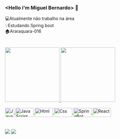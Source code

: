 ### <Hello i'm Miguel Bernardo> 👋

💻Atualmente não trabalho na área  <br />
💡Estudando Spring boot <br />
🏠Araraquara-016

<h1></h1>

<div align="left">
  <a href="https://github.com/miguelgustavo01">
  <img height="180em" src="https://github-readme-stats.vercel.app/api?username=miguelgustavo01&show_icons=true&theme=tokyonight&include_all_commits=true&count_private=true"/>
  <img height="180em" src="https://github-readme-stats.vercel.app/api/top-langs/?username=miguelgustavo01&layout=compact&langs_count=7&theme=tokyonight"/>
</div>
  
  <div style="display: inline_block"><br>
    
  <img align="center" alt="Java" height="30" width="30" src="https://cdn.jsdelivr.net/gh/devicons/devicon/icons/java/java-original-wordmark.svg" />
  <img align="center" alt="JavaScript" height="30" width="60" src="https://cdn.jsdelivr.net/gh/devicons/devicon/icons/javascript/javascript-plain.svg" />
  <img align="center" alt="Html" height="30" width="60" src="https://cdn.jsdelivr.net/gh/devicons/devicon/icons/html5/html5-original.svg" />
  <img align="center" alt="Css" height="30" width="60" src="https://cdn.jsdelivr.net/gh/devicons/devicon/icons/css3/css3-original.svg" />
  <img align="center" alt="SpringBot" height="30" width="60" src="https://cdn.jsdelivr.net/gh/devicons/devicon/icons/spring/spring-original-wordmark.svg" />
  <img align="center" alt="React" height="30" width="60" src="https://cdn.jsdelivr.net/gh/devicons/devicon/icons/react/react-original.svg" />


  </div>
  
  <h1></h1>
  
  <div>
   <a href="https://www.linkedin.com/in/miguelbernardo6316" target="_blank"><img src="https://img.shields.io/badge/-LinkedIn-%230077B5?style=for-the-badge&logo=linkedin&logoColor=white" target="_blank"></a>  
    <a href = "miguelgustavo123.159@gmail.com"><img src="https://img.shields.io/badge/-Gmail-%23333?style=for-the-badge&logo=gmail&logoColor=white" target="_blank"></a>
  </div> 
